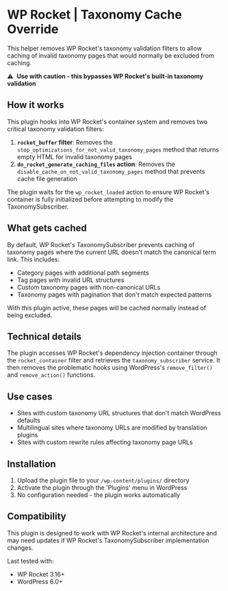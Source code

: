 # WP Rocket | Taxonomy Cache Override  
  
This helper removes WP Rocket's taxonomy validation filters to allow caching of invalid taxonomy pages that would normally be excluded from caching.  
  
⚠️&#160;&#160;**Use with caution - this bypasses WP Rocket's built-in taxonomy validation**  
  
## How it works  
  
This plugin hooks into WP Rocket's container system and removes two critical taxonomy validation filters:  
  
1. **`rocket_buffer` filter**: Removes the `stop_optimizations_for_not_valid_taxonomy_pages` method that returns empty HTML for invalid taxonomy pages  
2. **`do_rocket_generate_caching_files` action**: Removes the `disable_cache_on_not_valid_taxonomy_pages` method that prevents cache file generation   
  
The plugin waits for the `wp_rocket_loaded` action to ensure WP Rocket's container is fully initialized before attempting to modify the TaxonomySubscriber.   
  
## What gets cached  
  
By default, WP Rocket's TaxonomySubscriber prevents caching of taxonomy pages where the current URL doesn't match the canonical term link. This includes:  
  
- Category pages with additional path segments  
- Tag pages with invalid URL structures    
- Custom taxonomy pages with non-canonical URLs  
- Taxonomy pages with pagination that don't match expected patterns  
  
With this plugin active, these pages will be cached normally instead of being excluded.  
  
## Technical details  
  
The plugin accesses WP Rocket's dependency injection container through the `rocket_container` filter and retrieves the `taxonomy_subscriber` service. It then removes the problematic hooks using WordPress's `remove_filter()` and `remove_action()` functions.  
  
## Use cases  
  
- Sites with custom taxonomy URL structures that don't match WordPress defaults  
- Multilingual sites where taxonomy URLs are modified by translation plugins  
- Sites with custom rewrite rules affecting taxonomy page URLs  

## Installation  
  
1. Upload the plugin file to your `/wp-content/plugins/` directory  
2. Activate the plugin through the 'Plugins' menu in WordPress  
3. No configuration needed - the plugin works automatically  
  
## Compatibility  
  
This plugin is designed to work with WP Rocket's internal architecture and may need updates if WP Rocket's TaxonomySubscriber implementation changes.  
  
Last tested with:  
* WP Rocket 3.16+  
* WordPress 6.0+